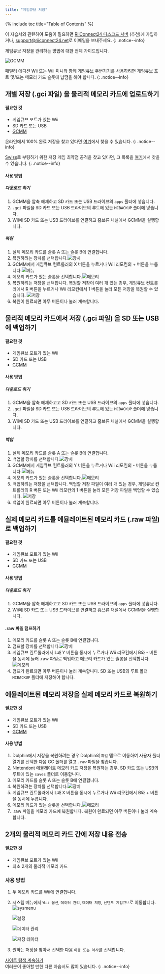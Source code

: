 ```yaml
---
title: "게임큐브 저장"
---
```


{% include toc title="Table of Contents" %}

이 자습서와 관련하여 도움이 필요하면 [RiiConnect24 디스코드 서버](https://discord.gg/rc24) (추천)에 가입하거나, [support@riiconnect24.net](mailto:support@riiconnect24.net)로 이메일을 보내주세요.
{: .notice--info}

게임큐브 저장을 관리하는 방법에 대한 전체 가이드입니다.

![GCMM](/images/gcsaves/gcmm.png)

패밀리 에디션 Wii 또는 Wii 미니와 함께 게임큐브 주변기기를 사용하려면 게임큐브 포트 및/또는 메모리 카드 슬롯에 납땜을 해야 합니다.
{: .notice--info}

## 개별 저장 (.gci 파일) 을 물리적 메모리 카드에 업로드하기

#### 필요한 것

- 게임큐브 포트가 있는 Wii
- SD 카드 또는 USB
- [GCMM](https://hbb1.oscwii.org/hbb/gcmm/gcmm.zip)

온라인에서 100% 완료 저장을 찾고 있다면 [여기](https://gamefaqs.gamespot.com/)에서 찾을 수 있습니다.
{: .notice--info}

[Swiss](https://github.com/emukidid/swiss-gc/releases)로 부팅하기 위한 저장 게임 최약점 공격을 찾고 있다면, 그 목록을 [여기](https://www.gc-forever.com/wiki/index.php?title=Booting_homebrew#Game_Save_Exploits)에서 찾을 수 있습니다.
{: .notice--info}

#### 사용 방법

##### 다운로드 하기

1. GCMM을 압축 해제하고 SD 카드 또는 USB 드라이브의 `apps` 폴더에 넣습니다.
2. `.gci` 파일을 SD 카드 또는 USB 드라이브의 루트에 있는 `MCBACKUP` 폴더에 넣습니다.
3. Wii에 SD 카드 또는 USB 드라이브를 연결하고 홈브류 채널에서 GCMM을 실행합니다.

##### 복원

1. 실제 메모리 카드를 슬롯 A 또는 슬롯 B에 연결합니다.
2. 복원하려는 장치를 선택합니다.![장치](/images/gcsaves/gcmm-select-device.jpg)
3. GCMM에서 게임큐브 컨트롤러의 X 버튼을 누르거나 Wii 리모컨의 + 버튼을 누릅니다.![메뉴](/images/gcsaves/gcmm-menu.jpg)
4. 메모리 카드가 있는 슬롯을 선택합니다.![메모리](/images/gcsaves/gcmm-mem-select.jpg)
5. 복원하려는 저장을 선택합니다. 복원할 저장이 여러 개 있는 경우, 게임큐브 컨트롤러에서 R 버튼을 누르거나 Wii 리모컨에서 1 버튼을 눌러 모든 저장을 복원할 수 있습니다. ![저장](/images/gcsaves/gcmm-select-save.jpg)
6. 복원이 완료되면 아무 버튼이나 눌러 계속합니다.

## 물리적 메모리 카드에서 저장 (.gci 파일) 을 SD 또는 USB에 백업하기

#### 필요한 것

- 게임큐브 포트가 있는 Wii
- SD 카드 또는 USB
- [GCMM](https://hbb1.oscwii.org/hbb/gcmm/gcmm.zip)

#### 사용 방법

##### 다운로드 하기

1. GCMM을 압축 해제하고고 SD 카드 또는 USB 드라이브의 `apps` 폴더에 넣습니다.
2. `.gci` 파일을 SD 카드 또는 USB 드라이브의 루트에 있는 `MCBACKUP` 폴더에 넣습니다.
3. Wii에 SD 카드 또는 USB 드라이브를 연결하고 홈브류 채널에서 GCMM을 실행합니다.

##### 백업

1. 실제 메모리 카드를 슬롯 A 또는 슬롯 B에 연결합니다.
2. 백업할 장치를 선택합니다.![장치](/images/gcsaves/gcmm-select-device.jpg)
3. GCMM에서 게임큐브 컨트롤러의 Y 버튼을 누르거나 Wii 리모컨의 - 버튼을 누릅니다.![메뉴](/images/gcsaves/gcmm-menu.jpg)
4. 메모리 카드가 있는 슬롯을 선택합니다.![메모리](/images/gcsaves/gcmm-mem-select.jpg)
5. 백업하려는 저장을 선택합니다. 백업할 저장 파일이 여러 개 있는 경우, 게임큐브 컨트롤러의 R 버튼 또는 Wii 리모컨의 1 버튼을 눌러 모든 저장 파일을 백업할 수 있습니다. ![저장](/images/gcsaves/gcmm-select-save.jpg)
6. 백업이 완료되면 아무 버튼이나 눌러 계속합니다.

## 실제 메모리 카드를 에뮬레이트된 메모리 카드 (.raw 파일) 로 백업하기

#### 필요한 것

- 게임큐브 포트가 있는 Wii
- SD 카드 또는 USB
- [GCMM](https://hbb1.oscwii.org/hbb/gcmm/gcmm.zip)

#### 사용 방법

##### 다운로드 하기

1. GCMM을 압축 해제하고고 SD 카드 또는 USB 드라이브의 `apps` 폴더에 넣습니다.
2. Wii에 SD 카드 또는 USB 드라이브를 연결하고 홈브류 채널에서 GCMM을 실행합니다.

#### .raw 파일 덤프하기

1. 메모리 카드를 슬롯 A 또는 슬롯 B에 연결합니다.
2. 덤프할 장치를 선택합니다.![장치](/images/gcsaves/gcmm-select-device.jpg)
3. 게임큐브 컨트롤러에서 L과 Y 버튼을 동시에 누르거나 Wii 리모컨에서 B와 - 버튼을 동시에 눌러 .raw 파일로 백업하고 메모리 카드가 있는 슬롯을 선택합니다.![메모리](/images/gcsaves/gcmm-mem-select.jpg)
4. 덤프가 완료되면 아무 버튼이나 눌러 계속합니다. SD 또는 USB의 루트 폴더 `MCBACKUP` 폴더에 저장해야 합니다.

## 에뮬레이트된 메모리 저장을 실제 메모리 카드로 복원하기

#### 필요한 것

- 게임큐브 포트가 있는 Wii
- SD 카드 또는 USB
- [GCMM](https://hbb1.oscwii.org/hbb/gcmm/gcmm.zip)

#### 사용 방법

1. Dolphin에서 저장을 복원하려는 경우 Dolphin의 `파일` 탭으로 이동하여 사용자 폴더 열기를 선택한 다음 GC 폴더를 열고 `.raw` 파일을 찾습니다.
2. Nintendont 에뮬레이트 메모리 카드 저장을 복원하는 경우, SD 카드 또는 USB의 루트에 있는 `saves` 폴더로 이동합니다.
3. 메모리 카드를 슬롯 A 또는 슬롯 B에 연결합니다.
4. 복원하려는 장치를 선택합니다.![장치](/images/gcsaves/gcmm-select-device.jpg)
5. 게임큐브 컨트롤러에서 L과 X 버튼을 동시에 누르거나 Wii 리모컨에서 B와 + 버튼을 동시에 누릅니다.
6. 메모리 카드가 있는 슬롯을 선택합니다.![메모리](/images/gcsaves/gcmm-mem-select.jpg)
7. .raw 파일을 메모리 카드에 복원합니다. 복원이 완료되면 아무 버튼이나 눌러 계속합니다.

## 2개의 물리적 메모리 카드 간에 저장 내용 전송

#### 필요한 것

- 게임큐브 포트가 있는 Wii
- 최소 2개의 물리적 메모리 카드

### 사용 방법

1. 두 메모리 카드를 Wii에 연결합니다.
2. 시스템 메뉴에서 `Wii 옵션`, `데이터 관리`, `데이터 저장`, `닌텐도 게임큐브`로 이동합니다. ![sysmenu](/images/gcsaves/sysmenu.jpg) <br>

   ![설정](/images/gcsaves/settings.jpg) <br>

   ![데이터 관리](/images/gcsaves/data-management.jpg) <br>

   ![저장 데이터](/images/gcsaves/save-data.jpg)

3. 원하는 저장을 찾아서 선택한 다음 `이동 또는 복사`를 선택합니다.

[사이트 탐색 계속하기](site-navigation)<br> 여러분이 좋아할 만한 다른 자습서도 많이 있습니다.
{: .notice--info}
